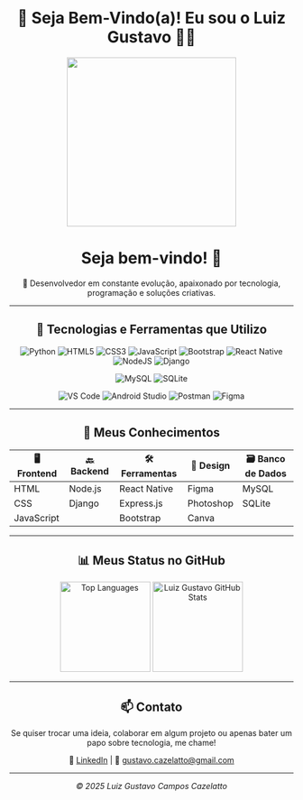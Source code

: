 <div align="center">
<br>

# 👋 Seja Bem-Vindo(a)! Eu sou o Luiz Gustavo 👨‍💻

<div align="center">
  <img src="https://media.giphy.com/media/qgQUggAC3Pfv687qPC/giphy.gif" width="300">
  <h1>Seja bem-vindo! 👋</h1>
</div>

🌟 Desenvolvedor em constante evolução, apaixonado por tecnologia, programação e soluções criativas.

---

## 🚀 Tecnologias e Ferramentas que Utilizo

![Python](https://img.shields.io/badge/-Python-3776AB?style=for-the-badge&logo=python&logoColor=white)
![HTML5](https://img.shields.io/badge/html5-%23E34F26.svg?style=for-the-badge&logo=html5&logoColor=white)
![CSS3](https://img.shields.io/badge/css3-%231572B6.svg?style=for-the-badge&logo=css3&logoColor=white)
![JavaScript](https://img.shields.io/badge/-JavaScript-F7DF1E?style=for-the-badge&logo=javascript&logoColor=black)
![Bootstrap](https://img.shields.io/badge/bootstrap-%238511FA.svg?style=for-the-badge&logo=bootstrap&logoColor=white)
![React Native](https://img.shields.io/badge/react_native-%2320232a.svg?style=for-the-badge&logo=react&logoColor=%2361DAFB)
![NodeJS](https://img.shields.io/badge/node.js-6DA55F?style=for-the-badge&logo=node.js&logoColor=white)
![Django](https://img.shields.io/badge/-Django-092E20?style=for-the-badge&logo=django&logoColor=white)

![MySQL](https://img.shields.io/badge/-MySQL-4479A1?style=for-the-badge&logo=mysql&logoColor=white)
![SQLite](https://img.shields.io/badge/-SQLite-003B57?style=for-the-badge&logo=sqlite&logoColor=white)

![VS Code](https://img.shields.io/badge/Visual%20Studio%20Code-0078d7.svg?style=for-the-badge&logo=visual-studio-code&logoColor=white)
![Android Studio](https://img.shields.io/badge/android%20studio-346ac1?style=for-the-badge&logo=android-studio&logoColor=white)
![Postman](https://img.shields.io/badge/-Postman-FF6C37?style=for-the-badge&logo=postman&logoColor=white)
![Figma](https://img.shields.io/badge/-Figma-F24E1E?style=for-the-badge&logo=figma&logoColor=white)

---

## 🧠 Meus Conhecimentos

| 🖥️ Frontend       | 🔙 Backend     | 🛠️ Ferramentas       | 🎨 Design     | 🗃️ Banco de Dados |
|-------------------|----------------|------------------------|---------------|--------------------|
| HTML              | Node.js        | React Native           | Figma         | MySQL              |
| CSS               | Django         | Express.js             | Photoshop     | SQLite             |
| JavaScript        |                | Bootstrap              | Canva         |                    |

---

## 📊 Meus Status no GitHub

<img height="160em" src="https://github-readme-stats.vercel.app/api/top-langs/?username=luizgustavo664&layout=compact&theme=transparent&title_color=808080&text_color=808080" alt="Top Languages">
<img height="160em" src="https://github-readme-stats.vercel.app/api?username=luizgustavo664&show_icons=true&theme=transparent&hide=contribs,prs&title_color=808080&icon_color=808080&text_color=808080" alt="Luiz Gustavo GitHub Stats">

---

## 📫 Contato
Se quiser trocar uma ideia, colaborar em algum projeto ou apenas bater um papo sobre tecnologia, me chame!

🔗 [LinkedIn](https://www.linkedin.com/in/https://www.linkedin.com/in/luiz-gustavo-campos-cazelatto-93783b2b7?utm_source=share&utm_campaign=share_via&utm_content=profile&utm_medium=android_app) | 📧 gustavo.cazelatto@gmail.com

---

<p align="center"><i>© 2025 Luiz Gustavo Campos Cazelatto</i></p>

</div>
